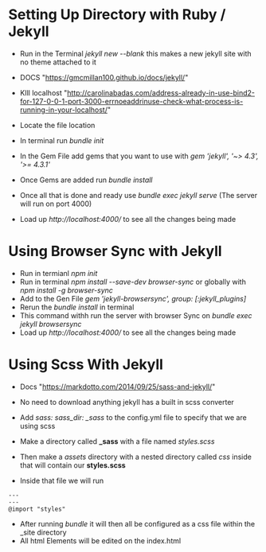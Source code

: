 # Setting Up Directory with Ruby / Jekyll
- Run in the Terminal *jekyll new <name> --blank* this makes a new jekyll site with no theme attached to it

- DOCS "https://gmcmillan100.github.io/docs/jekyll/"
- KIll localhost "http://carolinabadas.com/address-already-in-use-bind2-for-127-0-0-1-port-3000-errnoeaddrinuse-check-what-process-is-running-in-your-localhost/"

- Locate the file location
- In terminal run *bundle init*
- In the Gem File add gems that you want to use with *gem 'jekyll', '~> 4.3', '>= 4.3.1'*
- Once Gems are added run *bundle install*
- Once all that is done and ready use *bundle exec jekyll serve* (The server will run on port 4000)
- Load up *http://localhost:4000/* to see all the changes being made

# Using Browser Sync with Jekyll
- Run in termianl *npm init*
- Run in terminal *npm install --save-dev browser-sync* or globally with *npm install -g browser-sync*
- Add to the Gen File *gem 'jekyll-browsersync', group: [:jekyll_plugins]*
- Rerun the *bundle install* in terminal
- This command withh run the server with browser Sync on *bundle exec jekyll browsersync*
- Load up *http://localhost:4000/* to see all the changes being made

# Using Scss With Jekyll
- Docs "https://markdotto.com/2014/09/25/sass-and-jekyll/"

- No need to download anything jekyll has a built in scss converter
- Add *sass: sass_dir: _sass* to the config.yml file to specify that we are using scss
- Make a directory called **_sass** with a file named *styles.scss*
- Then make a *assets* directory with a nested directory called *css* inside that will contain our **styles.scss**
- Inside that file we will run
```
---
---
@import "styles"
```
- After running *bundle* it will then all be configured as a css file within the _site directory
- All html Elements will be edited on the index.html
